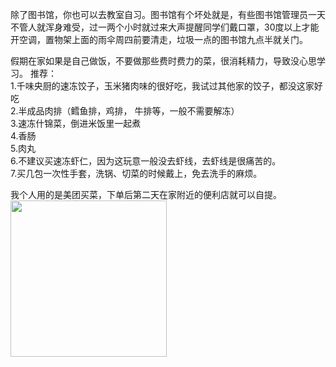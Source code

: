 除了图书馆，你也可以去教室自习。图书馆有个坏处就是，有些图书馆管理员一天不管人就浑身难受，过一两个小时就过来大声提醒同学们戴口罩，30度以上才能开空调，置物架上面的雨伞周四前要清走，垃圾一点的图书馆九点半就关门。  

假期在家如果是自己做饭，不要做那些费时费力的菜，很消耗精力，导致没心思学习。
推荐：  
1.千味央厨的速冻饺子，玉米猪肉味的很好吃，我试过其他家的饺子，都没这家好吃  
2.半成品肉排（鳕鱼排，鸡排， 牛排等，一般不需要解冻）  
3.速冻什锦菜，倒进米饭里一起煮  
4.香肠  
5.肉丸  
6.不建议买速冻虾仁，因为这玩意一般没去虾线，去虾线是很痛苦的。  
7.买几包一次性手套，洗锅、切菜的时候戴上，免去洗手的麻烦。  

我个人用的是美团买菜，下单后第二天在家附近的便利店就可以自提。
<img src="https://user-images.githubusercontent.com/69742577/153694133-4410e3a2-397a-4f08-aa3f-c6dfcae43c70.jpg" width="250" height="250">
